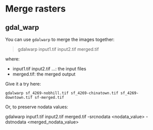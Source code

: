 # Merge rasters

## gdal_warp
You can use `gdalwarp` to merge the images together:

> gdalwarp input1.tif input2.tif merged.tif

where:

* input1.tif input2.tif ...: the input files
* merged.tif: the merged output 

Give it a try here:

```
gdalwarp sf_4269-nobhill.tif sf_4269-chinatown.tif sf_4269-downtown.tif sf-merged.tif
```

Or, to preserve nodata values:

gdalwarp input1.tif input2.tif merged.tif -srcnodata <nodata_value> -dstnodata <merged_nodata_value>


<!--## gdal_merge

You can mosaic multiple images to one image by using the `gdal_merge.py` command:


> gdal_merge.py -o merged.tif input1.tif input2.tif

where:

* -o: the flag for "output"
* merged.tif: the name of the merged file
* input1 input2 ...: the input files for merging


Give it a try:

```
gdal_merge.py -o sf-merged.tif sf_4269-chinatown.tif sf_4269-downtown.tif
```
-->




